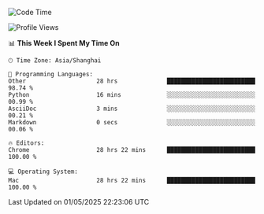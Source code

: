 <!--START_SECTION:waka-->
![Code Time](http://img.shields.io/badge/Code%20Time-3%2C871%20hrs%2033%20mins-blue)

![Profile Views](http://img.shields.io/badge/Profile%20Views-0-blue)

📊 **This Week I Spent My Time On** 

```text
🕑︎ Time Zone: Asia/Shanghai

💬 Programming Languages: 
Other                    28 hrs              █████████████████████████   98.74 % 
Python                   16 mins             ░░░░░░░░░░░░░░░░░░░░░░░░░   00.99 % 
AsciiDoc                 3 mins              ░░░░░░░░░░░░░░░░░░░░░░░░░   00.21 % 
Markdown                 0 secs              ░░░░░░░░░░░░░░░░░░░░░░░░░   00.06 % 

🔥 Editors: 
Chrome                   28 hrs 22 mins      █████████████████████████   100.00 % 

💻 Operating System: 
Mac                      28 hrs 22 mins      █████████████████████████   100.00 % 
```


 Last Updated on 01/05/2025 22:23:06 UTC
<!--END_SECTION:waka-->